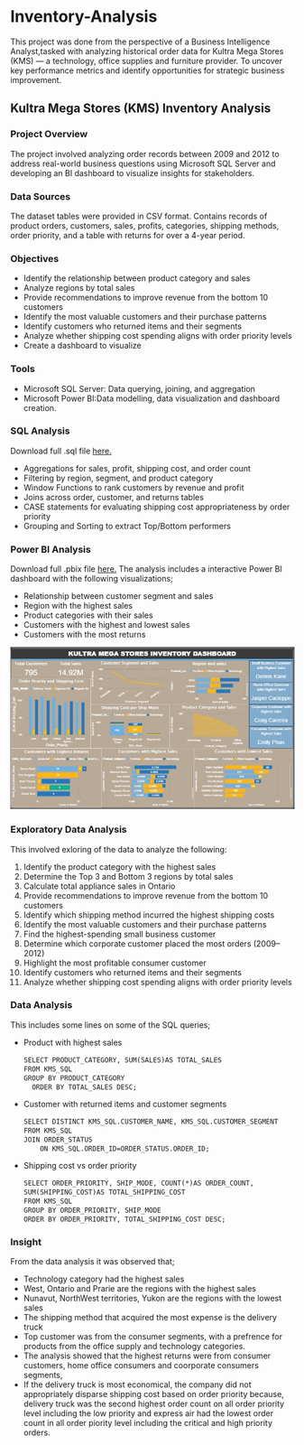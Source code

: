 # Inventory-Analysis
This project was done from the perspective of a Business Intelligence Analyst,tasked with analyzing historical order data for Kultra Mega Stores (KMS) — a technology, office supplies and furniture provider.  To uncover key performance metrics and identify opportunities for strategic business improvement.

## Kultra Mega Stores (KMS) Inventory Analysis

### Project Overview
The project involved analyzing order records between 2009 and 2012 to address real-world business questions using Microsoft SQL Server and developing an BI dashboard to visualize insights for stakeholders.

### Data Sources
The dataset tables were provided in CSV format. Contains records of product orders, customers, sales, profits, categories, shipping methods, order priority, and a table with returns for over a 4-year period.

### Objectives
- Identify the relationship between product category and sales
- Analyze regions by total sales
- Provide recommendations to improve revenue from the bottom 10 customers
- Identify the most valuable customers and their purchase patterns
- Identify customers who returned items and their segments
- Analyze whether shipping cost spending aligns with order priority levels
- Create a dashboard to visualize 

### Tools
- Microsoft SQL Server: Data querying, joining, and aggregation
- Microsoft Power BI:Data modelling, data visualization and dashboard creation.
  
### SQL Analysis
Download full .sql file [here.](https://github.com/Nissi-Olugbode/Order-data-analysis/blob/main/KMS_SQL.sql)
- Aggregations for sales, profit, shipping cost, and order count
- Filtering by region, segment, and product category
- Window Functions to rank customers by revenue and profit
- Joins across order, customer, and returns tables
- CASE statements for evaluating shipping cost appropriateness by order priority
- Grouping and Sorting to extract Top/Bottom performers

### Power BI Analysis
Download full .pbix file [here.](https://github.com/Nissi-Olugbode/Order-data-analysis/blob/main/KMS_dashboard.pbix)
The analysis includes a interactive Power BI dashboard with the following visualizations;
- Relationship between customer segment and sales
- Region with the highest sales
- Product categories with their sales
- Customers with the highest and lowest sales
- Customers with the most returns
  
![Here is a preview of the dashboard](https://github.com/Nissi-Olugbode/Order-data-analysis/blob/main/KMS%20dashboard.JPG)

### Exploratory Data Analysis
This involved exloring of the data to analyze the following:
1. Identify the product category with the highest sales
2. Determine the Top 3 and Bottom 3 regions by total sales
3. Calculate total appliance sales in Ontario
4. Provide recommendations to improve revenue from the bottom 10 customers
5. Identify which shipping method incurred the highest shipping costs
6. Identify the most valuable customers and their purchase patterns
7. Find the highest-spending small business customer
8. Determine which corporate customer placed the most orders (2009–2012)
9. Highlight the most profitable consumer customer
10. Identify customers who returned items and their segments
11. Analyze whether shipping cost spending aligns with order priority levels
    
### Data Analysis
This includes some lines on some of the SQL queries;
- Product with highest sales
  ```
  SELECT PRODUCT_CATEGORY, SUM(SALES)AS TOTAL_SALES
  FROM KMS_SQL
  GROUP BY PRODUCT_CATEGORY
	ORDER BY TOTAL_SALES DESC;
  ```

- Customer with returned items and customer segments

	```
	SELECT DISTINCT KMS_SQL.CUSTOMER_NAME, KMS_SQL.CUSTOMER_SEGMENT
	FROM KMS_SQL
	JOIN ORDER_STATUS 
		ON KMS_SQL.ORDER_ID=ORDER_STATUS.ORDER_ID;
 	```

- Shipping cost vs order priority
  	```
  	SELECT ORDER_PRIORITY, SHIP_MODE, COUNT(*)AS ORDER_COUNT, SUM(SHIPPING_COST)AS TOTAL_SHIPPING_COST
   	FROM KMS_SQL
	GROUP BY ORDER_PRIORITY, SHIP_MODE
	ORDER BY ORDER_PRIORITY, TOTAL_SHIPPING_COST DESC;
 	```


### Insight
From the data analysis it was observed that;
- Technology category had the highest sales
- West, Ontario and Prarie are the regions with the highest sales
- Nunavut, NorthWest territories, Yukon are the regions with the lowest sales
- The shipping method that acquired the most expense is the delivery truck
- Top customer was from the consumer segments, with a prefrence for products from the office supply and technology categories.
- The analysis showed that the highest returns were from consumer customers, home office consumers and coorporate consumers segments,
- If the delivery truck is most economical, the company did not appropriately disparse shipping cost based on order priority because, delivery truck was the second highest order count on all order priority level including the low priority and express air had the lowest order count in all order piority level including the critical and high priority orders.


